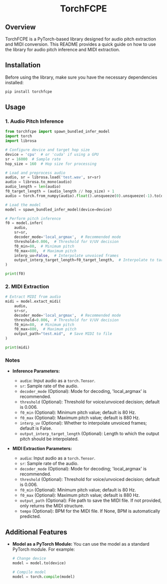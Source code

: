 <h1 align="center">TorchFCPE</h1>

## Overview

TorchFCPE is a PyTorch-based library designed for audio pitch extraction and MIDI conversion. This README provides a quick guide on how to use the library for audio pitch inference and MIDI extraction.

## Installation

Before using the library, make sure you have the necessary dependencies installed:

```bash
pip install torchfcpe
```

## Usage

### 1. Audio Pitch Inference

```python
from torchfcpe import spawn_bundled_infer_model
import torch
import librosa

# Configure device and target hop size
device = 'cpu'  # or 'cuda' if using a GPU
sr = 16000  # Sample rate
hop_size = 160  # Hop size for processing

# Load and preprocess audio
audio, sr = librosa.load('test.wav', sr=sr)
audio = librosa.to_mono(audio)
audio_length = len(audio)
f0_target_length = (audio_length // hop_size) + 1
audio = torch.from_numpy(audio).float().unsqueeze(0).unsqueeze(-1).to(device)

# Load the model
model = spawn_bundled_infer_model(device=device)

# Perform pitch inference
f0 = model.infer(
    audio,
    sr=sr,
    decoder_mode='local_argmax',  # Recommended mode
    threshold=0.006,  # Threshold for V/UV decision
    f0_min=80,  # Minimum pitch
    f0_max=880,  # Maximum pitch
    interp_uv=False,  # Interpolate unvoiced frames
    output_interp_target_length=f0_target_length,  # Interpolate to target length
)

print(f0)
```

### 2. MIDI Extraction

```python
# Extract MIDI from audio
midi = model.extact_midi(
    audio,
    sr=sr,
    decoder_mode='local_argmax',  # Recommended mode
    threshold=0.006,  # Threshold for V/UV decision
    f0_min=80,  # Minimum pitch
    f0_max=880,  # Maximum pitch
    output_path="test.mid",  # Save MIDI to file
)

print(midi)
```

### Notes

- **Inference Parameters:**

  - `audio`: Input audio as a `torch.Tensor`.
  - `sr`: Sample rate of the audio.
  - `decoder_mode` (Optional): Mode for decoding, 'local_argmax' is recommended.
  - `threshold` (Optional): Threshold for voice/unvoiced decision; default is 0.006.
  - `f0_min` (Optional): Minimum pitch value; default is 80 Hz.
  - `f0_max` (Optional): Maximum pitch value; default is 880 Hz.
  - `interp_uv` (Optional): Whether to interpolate unvoiced frames; default is False.
  - `output_interp_target_length` (Optional): Length to which the output pitch should be interpolated.

- **MIDI Extraction Parameters:**
  - `audio`: Input audio as a `torch.Tensor`.
  - `sr`: Sample rate of the audio.
  - `decoder_mode` (Optional): Mode for decoding; 'local_argmax' is recommended.
  - `threshold` (Optional): Threshold for voice/unvoiced decision; default is 0.006.
  - `f0_min` (Optional): Minimum pitch value; default is 80 Hz.
  - `f0_max` (Optional): Maximum pitch value; default is 880 Hz.
  - `output_path` (Optional): File path to save the MIDI file. If not provided, only returns the MIDI structure.
  - `tempo` (Optional): BPM for the MIDI file. If None, BPM is automatically predicted.

## Additional Features

- **Model as a PyTorch Module:**
  You can use the model as a standard PyTorch module. For example:

  ```python
  # Change device
  model = model.to(device)

  # Compile model
  model = torch.compile(model)
  ```
